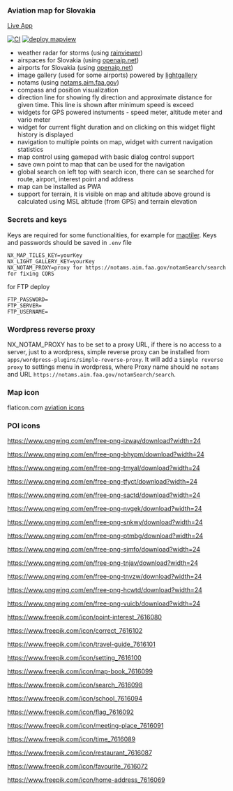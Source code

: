 ### Aviation map for Slovakia

[Live App](https://map.stork-nav.app/)

[![CI](https://github.com/jobes/laamap/actions/workflows/ci.yml/badge.svg)](https://github.com/jobes/laamap/actions/workflows/ci.yml)
[![deploy mapview](https://github.com/jobes/laamap/actions/workflows/gh-pages.yml/badge.svg)](https://github.com/jobes/laamap/actions/workflows/gh-pages.yml)

- weather radar for storms (using [rainviewer](https://www.rainviewer.com/))
- airspaces for Slovakia (using [openaip.net](https://www.openaip.net/))
- airports for Slovakia (using [openaip.net](https://www.openaip.net/))
- image gallery (used for some airports) powered by [lightgallery](https://www.lightgalleryjs.com/)
- notams (using [notams.aim.faa.gov](https://notams.aim.faa.gov))
- compass and position visualization
- direction line for showing fly direction and approximate distance for given time. This line is shown after minimum speed is exceed
- widgets for GPS powered instuments - speed meter, altitude meter and vario meter
- widget for current flight duration and on clicking on this widget flight history is displayed
- navigation to multiple points on map, widget with current navigation statistics
- map control using gamepad with basic dialog control support
- save own point to map that can be used for the navigation
- global search on left top with search icon, there can se searched for route, airport, interest point and address
- map can be installed as PWA
- support for terrain, it is visible on map and altitude above ground is calculated using MSL altitude (from GPS) and terrain elevation

### Secrets and keys

Keys are required for some functionalities, for example for [maptiler](https://www.maptiler.com/). Keys and passwords should be saved in `.env` file

```
NX_MAP_TILES_KEY=yourKey
NX_LIGHT_GALLERY_KEY=yourKey
NX_NOTAM_PROXY=proxy for https://notams.aim.faa.gov/notamSearch/search for fixing CORS
```

for FTP deploy

```
FTP_PASSWORD=
FTP_SERVER=
FTP_USERNAME=
```

### Wordpress reverse proxy

NX_NOTAM_PROXY has to be set to a proxy URL, if there is no access to a server, just to a wordpress, simple reverse proxy can be installed from
`apps/wordpress-plugins/simple-reverse-proxy`. It will add a `Simple reverse proxy` to settings menu in wordpress, where Proxy name should ne `notams` and URL `https://notams.aim.faa.gov/notamSearch/search`.

### Map icon

flaticon.com [aviation icons](https://www.flaticon.com/free-icon/airport_3295244)

### POI icons

https://www.pngwing.com/en/free-png-izway/download?width=24

https://www.pngwing.com/en/free-png-bhypm/download?width=24

https://www.pngwing.com/en/free-png-tmyal/download?width=24

https://www.pngwing.com/en/free-png-tfyct/download?width=24

https://www.pngwing.com/en/free-png-sactd/download?width=24

https://www.pngwing.com/en/free-png-nvgek/download?width=24

https://www.pngwing.com/en/free-png-snkwy/download?width=24

https://www.pngwing.com/en/free-png-ptmbg/download?width=24

https://www.pngwing.com/en/free-png-sjmfo/download?width=24

https://www.pngwing.com/en/free-png-tnjav/download?width=24

https://www.pngwing.com/en/free-png-tnvzw/download?width=24

https://www.pngwing.com/en/free-png-hcwtd/download?width=24

https://www.pngwing.com/en/free-png-vuicb/download?width=24

https://www.freepik.com/icon/point-interest_7616080

https://www.freepik.com/icon/correct_7616102

https://www.freepik.com/icon/travel-guide_7616101

https://www.freepik.com/icon/setting_7616100

https://www.freepik.com/icon/map-book_7616099

https://www.freepik.com/icon/search_7616098

https://www.freepik.com/icon/school_7616094

https://www.freepik.com/icon/flag_7616092

https://www.freepik.com/icon/meeting-place_7616091

https://www.freepik.com/icon/time_7616089

https://www.freepik.com/icon/restaurant_7616087

https://www.freepik.com/icon/favourite_7616072

https://www.freepik.com/icon/home-address_7616069
